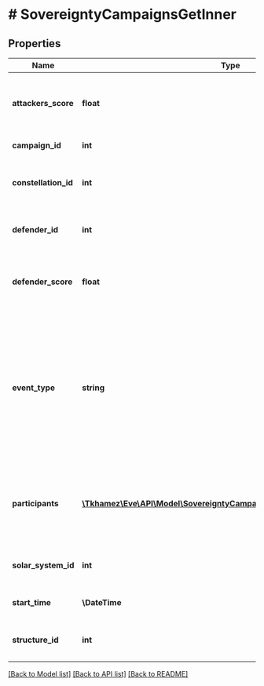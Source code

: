 # # SovereigntyCampaignsGetInner

## Properties

Name | Type | Description | Notes
------------ | ------------- | ------------- | -------------
**attackers_score** | **float** | Score for all attacking parties, only present in Defense Events. | [optional]
**campaign_id** | **int** | Unique ID for this campaign. |
**constellation_id** | **int** | The constellation in which the campaign will take place. |
**defender_id** | **int** | Defending alliance, only present in Defense Events | [optional]
**defender_score** | **float** | Score for the defending alliance, only present in Defense Events. | [optional]
**event_type** | **string** | Type of event this campaign is for. tcu_defense, ihub_defense and station_defense are referred to as \&quot;Defense Events\&quot;, station_freeport as \&quot;Freeport Events\&quot;. |
**participants** | [**\Tkhamez\Eve\API\Model\SovereigntyCampaignsGetInnerParticipantsInner[]**](SovereigntyCampaignsGetInnerParticipantsInner.md) | Alliance participating and their respective scores, only present in Freeport Events. | [optional]
**solar_system_id** | **int** | The solar system the structure is located in. |
**start_time** | **\DateTime** | Time the event is scheduled to start. |
**structure_id** | **int** | The structure item ID that is related to this campaign. |

[[Back to Model list]](../../README.md#models) [[Back to API list]](../../README.md#endpoints) [[Back to README]](../../README.md)
